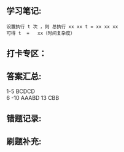 ## 学习笔记:

```
设置执行 t 次 ，则 总执行 xx xx t = xx xx xx 
可得 t  =   xx（时间复杂度）
```


## 打卡专区：


## 答案汇总: 
1-5 BCDCD   
6 -10 AAABD 
13 CBB 

## 错题记录:


## 刷题补充:
